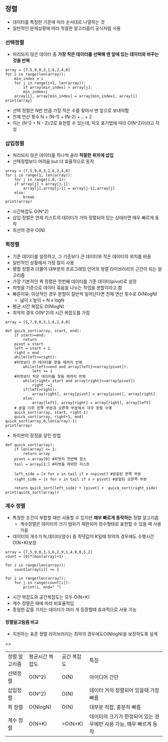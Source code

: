 ## 정렬
+ 데이터를 특정한 기준에 따라 순서대로 나열하는 것
+ 일반적인 문제상황에 따라 적절한 알고리즘이 공식처럼 사용

### 선택정렬
+ 처리되지 않은 데이터 중 <b>가장 작은 데이터를 선택해 맨 앞에 있는 데이터와 바꾸는 것을 반복</b> 
```
array = [7,5,9,0,3,1,6,2,4,8]
for i in range(len(array)):
    min_index = i
    for j in range(i+1, len(array)):
        if array[min_index] > array[j]:
        min_index=j
    array[i], array[min_index] = array[min_index], array[i]
print(array)
```
+ 선택 정렬은 N번 만큼 가장 작은 수를 찾아서 맨 앞으로 보내야함
+ 전체 연산 횟수 N + (N-1) + (N-2) + .. + 2
+ 이는 (N^2 + N - 2)/2로 표현할 수 있는데, 빅오 표기법에 따라 O(N^2)이라고 작성

### 삽입정렬
+ 처리되지 않은 데이터를 하나씩 골라 <b>적절한 위치에 삽입</b>
+ 선택정렬보다 어려움 but 더 효율적으로 동작
```
array = [7,5,9,0,3,1,6,2,4,8]
for i in range(1, len(array)):
    for j in range(i,0,-1):
    if array[j] < array[j-1]:
        array[j],array[j-1] = array[j-1],array[j]
    else:
        break
print(array) 
```
+ 시간복잡도 O(N^2)
+ 삽입 정렬은 연재 리스트의 데이터가 거의 정렬되어 있는 상태라면 매우 빠르게 동작
+ 최선의 경우 O(N)

### 퀵정렬
+ 기준 데이터를 설정하고, 그 기준보다 큰 데이터와 작은 데이터의 위치를 바꿈
+ 일반적인 상황에서 가장 많이 사용
+ 병합 정렬과 더불어 대부분의 프로그래밍 언어의 정렬 라이브러리의 근간이 되는 알고리즘
+ 가장 기본적인 퀵 정렬은 첫번째 데이터를 기준 데이터(pivot)로 설정
+ 피벗을 기준으로 데이터 묶음을 나누는 작업을 분할이라고 함
+ 빠른이유: 이상적인 경우 분할이 절반씩 일어난다면 전체 연산 횟수로 O(NlogN)
    + 넓이 x 높이 = N x logN
+ 평균 시간 복잡도 O(NlogN)
+ 최악의 경우 O(N^2)의 시간 복잡도를 가짐
```
array = [5,7,9,0,3,1,6,2,4,8]

def quick_sort(array, start, end):
    if start>=end:
        return
    pivot = start
    left = start + 1
    right = end
    while(left<=right):
    #피벗보다 큰 데이터를 찾을 때까지 반복
        while(left<=end and array[left]<=array[pivot]):
            left += 1
    #피벗보다 작은 데이터를 찾을 때까지 반복
        while(right> start and array[right]>=array[pivot])
            right -=1
        if(left>right):
            array[right], array[pivot] = array[pivot], array[right]
        else:
            array[left], array[right] = array[right], array[left]
    # 분할 이후 왼쪽 부분과 오른쪽 부분에서 각각 정렬 수행
    quick_sort(array, start, right-1)
    quick_sort(array, right+1, end)
quick_sort(array,0,len(array)-1)
print(array)
```
+ 파이썬의 장점을 살린 방법
```
def quick_sort(array):
    if len(array) <= 1:
        return array
    pivot = array[0] #피벗의 첫번째 원소
    tail = array[1:] #피벗을 제외한 리스트

    left_side = [x for x in tail if x <=pivot] #분할된 왼쪽 부분
    right_side = [x for x in tail if x > pivot] #분할된 오른쪽 부분

    return quick_sort(left_side) + [pivot] +  quick_sort(right_side)
print(quick_sort(array))
```

### 계수 정렬
+ 특정한 조건이 부합할 때만 사용할 수 있지만 <b>매우 빠르게 동작하는</b> 정렬 알고리즘
    + 계수정렬은 데이터의 크기 범위가 제한되어 정수형태로 표현할 수 있을 때 사용 가을
+ 데이터의 개수가 N,데이터(양수) 중 최댓값이 K일때 최악의 경우에도 수행시간 O(N+K)보장
```
array = [7,5,9,0,3,1,6,2,9,1,4,8,0,5,2]
count = [0]*(max(array)+1)

for i in range(len(array)):
    count[array[i]] += 1 

for i in range(len(array)):
    for j in range(count[i]):
        print(i, end=" ")
```
+ 시간 복잡도와 공간복잡도는 모두 O(N+K)
+ 계수 정렬은 때에 따라 비효율적임
+ 동일한 값을 가지는 데이터가 여러 개 등장할때 효과적으로 사용 가능

#### 정렬알고림즘 비교
+ 지원하는 표준 정렬 라이브러리는 최악의 경우에도O(NlogN)을 보장하도록 설계
<table>
    <tr><td>정렬 알고리즘</td>><td>평균시간 복잡도</td><td>공간 복잡도</td><td>특징</td><tr>
    <tr><td>선택정렬</td><td>O(N^2)</td><td>O(N)</td><td>아이디어 간단</td><tr>
    <tr><td>삽입정렬</td>><td>O(N^2)</td><td>O(N)</td><td>데이터 거의 정렬되어 있을때 가장 빠름 </td><tr>
    <tr><td>퀵 정렬</td><td>O(NlogN)</td><td>O(N)</td><td>대부분 적합, 충분히 빠름</td><tr>
    <tr><td>계수 정렬</td><td>O(N+K)</td><td>>O(N+K)</td><td>데이터의 크기가 한정되어 있는 경우에만 사용 가능, 매우 빠르게 동작</td><tr>
</table>